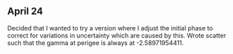## April 24

Decided that I wanted to try a version where I adjust the initial phase to correct for variations in uncertainty which are caused by this. Wrote scatter such that the gamma at perigee is always at -2.58971954411.